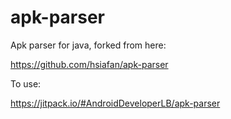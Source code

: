 # apk-parser

Apk parser for java, forked from here:

https://github.com/hsiafan/apk-parser

To use:

https://jitpack.io/#AndroidDeveloperLB/apk-parser
